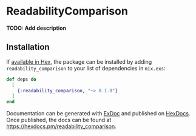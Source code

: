 # ReadabilityComparison

**TODO: Add description**

## Installation

If [available in Hex](https://hex.pm/docs/publish), the package can be installed
by adding `readability_comparison` to your list of dependencies in `mix.exs`:

```elixir
def deps do
  [
    {:readability_comparison, "~> 0.1.0"}
  ]
end
```

Documentation can be generated with [ExDoc](https://github.com/elixir-lang/ex_doc)
and published on [HexDocs](https://hexdocs.pm). Once published, the docs can
be found at <https://hexdocs.pm/readability_comparison>.

